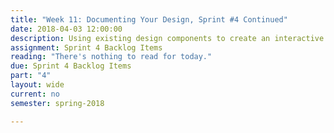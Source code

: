 ```yaml
---
title: "Week 11: Documenting Your Design, Sprint #4 Continued"
date: 2018-04-03 12:00:00
description: Using existing design components to create an interactive pattern library, Weekly Scrum, Help with deliverables related to Sprint 4
assignment: Sprint 4 Backlog Items
reading: "There's nothing to read for today."
due: Sprint 4 Backlog Items
part: "4"
layout: wide
current: no
semester: spring-2018

---
```

